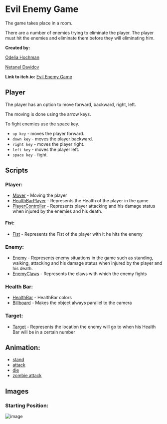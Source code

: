 # Evil Enemy Game

The game takes place in a room. 

There are a number of enemies trying to eliminate the player. The player must hit the enemies and eliminate them before they will eliminating him.

**Created by:**

[Odelia Hochman](https://github.com/OdeliaHochman)

[Netanel Davidov](https://github.com/netanel208)


**Link to itch.io:**   [Evil Enemy Game](https://odeliamos0.itch.io/evil-enemy-game)


## Player  
The player has an option to move forward, backward, right, left. 

The moving is done using the arrow keys.

To fight enemies use the space key.

- `up key` - moves the player forward.
- `down key` - moves the player backward.
- `right key` - moves the player right.
- `left key` - moves the player left.
- `space key` - fight.


## Scripts

### Player:
- [Mover](https://github.com/EnemyGame-gamedev2020/EnemyGame-task6/blob/master/Assets/Scripts/Mover.cs) - Moving the player
- [HealthBarPlayer](https://github.com/EnemyGame-gamedev2020/EnemyGame-task6/blob/master/Assets/Scripts/HealthBarPlayer.cs) - Represents the Health of the player in the game
- [PlayerController](https://github.com/EnemyGame-gamedev2020/EnemyGame-task6/blob/master/Assets/Scripts/PlayerController.cs) - Represents player attacking and his damage status when injured by the enemies and his death.

 #### Fist:
 - [Fist](https://github.com/EnemyGame-gamedev2020/EnemyGame-task6/blob/master/Assets/Scripts/Fist.cs) - Represents the Fist of the player with it he hits the enemy


### Enemy:
- [Enemy](https://github.com/EnemyGame-gamedev2020/EnemyGame-task6/blob/master/Assets/Scripts/Enemy.cs) - Represents enemy situations in the game such as standing, walking, attacking and his damage status when injured by the player and his death.
- [EnemyClaws](https://github.com/EnemyGame-gamedev2020/EnemyGame-task6/blob/master/Assets/Scripts/EnemyClaws.cs) - Represents the claws with which the enemy fights


### Health Bar:
- [HealthBar](https://github.com/EnemyGame-gamedev2020/EnemyGame-task6/blob/master/Assets/Scripts/HealthBar.cs) - HealthBar colors 
- [Billboard](https://github.com/EnemyGame-gamedev2020/EnemyGame-task6/blob/master/Assets/Scripts/Billboard.cs) - Makes the object always parallel to the camera



### Target:
- [Target](https://github.com/EnemyGame-gamedev2020/EnemyGame-task6/blob/master/Assets/Scripts/Target.cs) - Represents the location the enemy will go to when his Health Bar will be in a certain number


## Animation:

- [stand](https://github.com/EnemyGame-gamedev2020/EnemyGame-task6/blob/master/Assets/Animations/Boody/stand.anim)
- [attack](https://github.com/EnemyGame-gamedev2020/EnemyGame-task6/blob/master/Assets/Animations/Boody/attack.anim)
- [die](https://github.com/EnemyGame-gamedev2020/EnemyGame-task6/blob/master/Assets/Animations/Boody/die.anim)
- [zombie attack](https://github.com/EnemyGame-gamedev2020/EnemyGame-task6/blob/master/Assets/Animations/Boody/zombie%20attack.anim)





## Images

### Starting Position:
![image](https://user-images.githubusercontent.com/45036697/84187780-37244c80-aa9b-11ea-83fc-bf562eda7349.png)

